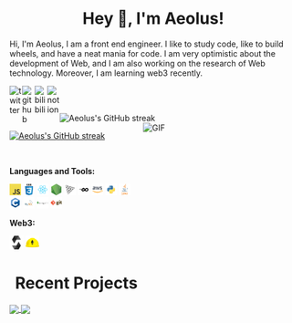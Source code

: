 <h1 align="center">Hey 👋, I'm Aeolus! </h1>

<p>
  Hi, I'm Aeolus, I am a front end engineer. I like to study code, like to build wheels, and have a neat mania for code. I am very optimistic about the development of Web, and I am also working on the research of Web technology. Moreover, I am learning web3 recently.
</p>
<a href="https://twitter.com/pingfj77">
  <img align="left" alt="twitter" width="22px" src="https://cdn.jsdelivr.net/npm/simple-icons@v3/icons/twitter.svg" />
</a>
<a href="https://github.com/Aeolus">
  <img align="left" alt="github" width="22px" src="https://cdn.jsdelivr.net/npm/simple-icons@v3/icons/github.svg" />
</a>
<a href="https://space.bilibili.com/28316728?spm_id_from=333.1007.0.0">
<img align="left" alt="bilibili" width="22px" src="https://cdn.jsdelivr.net/npm/simple-icons@v3/icons/bilibili.svg" />
</a>
<a href="https://cookie-tumbleweed-6a4.notion.site/Aeolus-s-Home-bd10e76e50364f1aa33d3cd343ef6f6f">
  <img align="left" alt="notion" width="22px" src="https://cdn.jsdelivr.net/npm/simple-icons@v3/icons/notion.svg"/>
 </a>
<br />
<br />
<p align="left">
    <img width="350px" src="https://github-readme-stats.vercel.app/api?username=AeolusZane&show_icons=true&count_private=true&hide=issues,contribs&theme=react" alt="Aeolus's GitHub streak"/>
    <img align="right" alt="GIF" src="https://media1.giphy.com/media/DyQrKMpqkAhNHZ1iWe/giphy.gif" width="270" height="270"/>
</p>
<p align="left">
  <a href="https://github.com/aeoluszane">
    <img width="350px" src="https://streak-stats.demolab.com?user=AeolusZane&theme=react&border_radius=5&date_format=M%20j%5B%2C%20Y%5D&currStreakNum=DD0000" alt="Aeolus's GitHub streak"/>
  </a>
</p>






<br/>

**Languages and Tools:**  

<code><img height="20" src="https://raw.githubusercontent.com/github/explore/80688e429a7d4ef2fca1e82350fe8e3517d3494d/topics/javascript/javascript.png"></code>
<code><img height="20" src="https://raw.githubusercontent.com/github/explore/80688e429a7d4ef2fca1e82350fe8e3517d3494d/topics/css/css.png"></code>
<code><img height="20" src="https://raw.githubusercontent.com/github/explore/80688e429a7d4ef2fca1e82350fe8e3517d3494d/topics/react/react.png"></code>
<code><img height="20" src="https://raw.githubusercontent.com/github/explore/80688e429a7d4ef2fca1e82350fe8e3517d3494d/topics/nodejs/nodejs.png"></code>
<a target="_blank" rel="noopener noreferrer" href="https://github.com/devicons/devicon/blob/master/icons/hardhat/hardhat-original.svg"><img src="https://github.com/devicons/devicon/raw/master/icons/threejs/threejs-original.svg" title="Threejs" alt="Threejs" width="20" height="20" style="max-width: 100%;"></a>
<code><img height="20" src="https://raw.githubusercontent.com/github/explore/80688e429a7d4ef2fca1e82350fe8e3517d3494d/topics/go/go.png"></code>
<code><img height="20" src="https://raw.githubusercontent.com/github/explore/80688e429a7d4ef2fca1e82350fe8e3517d3494d/topics/aws/aws.png"></code>
<code><img height="20" src="https://raw.githubusercontent.com/github/explore/80688e429a7d4ef2fca1e82350fe8e3517d3494d/topics/python/python.png"></code>
<code><img height="20" src="https://raw.githubusercontent.com/github/explore/80688e429a7d4ef2fca1e82350fe8e3517d3494d/topics/java/java.png"></code>
<code><img height="20" src="https://raw.githubusercontent.com/github/explore/80688e429a7d4ef2fca1e82350fe8e3517d3494d/topics/c/c.png"></code>
<code><img height="20" src="https://raw.githubusercontent.com/github/explore/80688e429a7d4ef2fca1e82350fe8e3517d3494d/topics/mysql/mysql.png"></code>
<code><img height="20" src="https://raw.githubusercontent.com/github/explore/80688e429a7d4ef2fca1e82350fe8e3517d3494d/topics/mongodb/mongodb.png"></code>
<code><img height="20" src="https://raw.githubusercontent.com/github/explore/80688e429a7d4ef2fca1e82350fe8e3517d3494d/topics/git/git.png"></code>

**Web3:**

<a target="_blank" rel="noopener noreferrer" href="https://github.com/devicons/devicon/blob/master/icons/solidity/solidity-original.svg"><img src="https://github.com/devicons/devicon/raw/master/icons/solidity/solidity-original.svg" title="Solidity" alt="Solidity" width="24" height="24" style="max-width: 100%;"></a>
<a target="_blank" rel="noopener noreferrer" href="https://github.com/devicons/devicon/blob/master/icons/hardhat/hardhat-original.svg"><img src="https://github.com/devicons/devicon/raw/master/icons/hardhat/hardhat-original.svg" title="Swagger" alt="Swagger" width="24" height="24" style="max-width: 100%;"></a>


<h1 align="center">Recent Projects</h1>

<p align="left"> 
<a href="https://github.com/AeolusZane/gamefi">
  <img align="center" src="https://github-readme-stats.vercel.app/api/pin/?username=AeolusZane&repo=gamefi" height="100px"/>
</a>

<a href="https://github.com/AeolusZane/cloudflare">
  <img align="center" src="https://github-readme-stats.vercel.app/api/pin/?username=AeolusZane&repo=cloudflare" height="100px"/>
</a>
</p>
